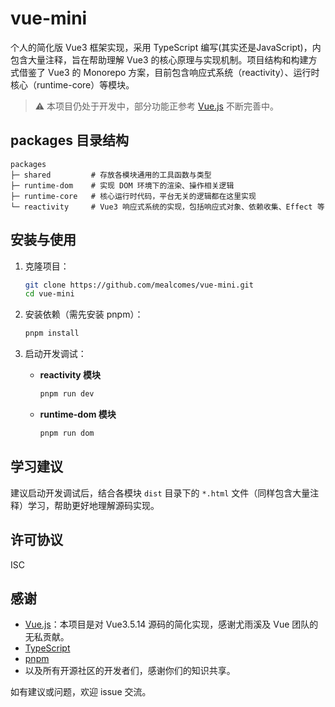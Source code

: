 # vue-mini

个人的简化版 Vue3 框架实现，采用 TypeScript 编写(其实还是JavaScript)，内包含大量注释，旨在帮助理解 Vue3 的核心原理与实现机制。项目结构和构建方式借鉴了 Vue3 的 Monorepo 方案，目前包含响应式系统（reactivity）、运行时核心（runtime-core）等模块。

> ⚠️ 本项目仍处于开发中，部分功能正参考 [Vue.js](https://github.com/vuejs/vue-next) 不断完善中。

## packages 目录结构

```
packages
├─ shared         # 存放各模块通用的工具函数与类型
├─ runtime-dom    # 实现 DOM 环境下的渲染、操作相关逻辑
├─ runtime-core   # 核心运行时代码，平台无关的逻辑都在这里实现
└─ reactivity     # Vue3 响应式系统的实现，包括响应式对象、依赖收集、Effect 等
```

## 安装与使用

1. 克隆项目：
   ```bash
   git clone https://github.com/mealcomes/vue-mini.git
   cd vue-mini
   ```

2. 安装依赖（需先安装 pnpm）：
   ```bash
   pnpm install
   ```

3. 启动开发调试：  
   - **reactivity 模块**
     ```bash
     pnpm run dev
     ```
   - **runtime-dom 模块**
     ```bash
     pnpm run dom
     ```

## 学习建议

建议启动开发调试后，结合各模块 `dist` 目录下的 `*.html` 文件（同样包含大量注释）学习，帮助更好地理解源码实现。

## 许可协议

ISC

## 感谢

- [Vue.js](https://github.com/vuejs/vue-next)：本项目是对 Vue3.5.14 源码的简化实现，感谢尤雨溪及 Vue 团队的无私贡献。
- [TypeScript](https://www.typescriptlang.org/)
- [pnpm](https://pnpm.io/)
- 以及所有开源社区的开发者们，感谢你们的知识共享。

如有建议或问题，欢迎 issue 交流。